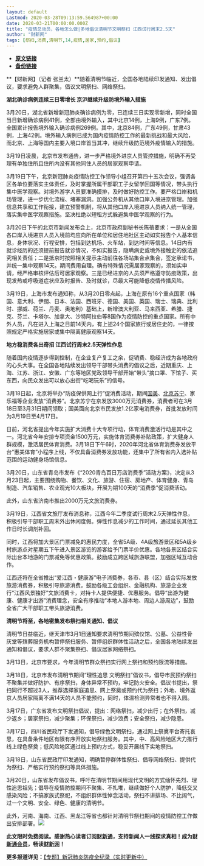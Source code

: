```yaml
---
layout: default
Lastmod: 2020-03-28T09:13:59.564987+00:00
date: 2020-03-21T00:00:00.000Z
title: "疫情总动员，各地怎么做|多地倡议清明节文明祭扫 江西试行周末2.5天"
author: "财新网"
tags: [祭扫,消费,清明节,14,疫情,居家,预约,倡议]
---
```


* [**原文链接**](http://china.caixin.com/2020-03-21/101532077.html)
* [**备份链接**](http://archive.ph/pRaEg)


**【财新网】（记者 张兰太）**随着清明节临近，全国各地陆续印发通知、发出倡议，要求避免人群聚集，倡议文明祭扫、网络祭扫。

**湖北确诊病例连续三日零增长 京沪继续升级防境外输入措施**

3月20日，湖北省新增新冠肺炎确诊病例为零，已连续三日实现零新增，同时全国当日新增确诊病例41例，全部由境外输入，其中北京14例，上海9例，广东7例。全国累计报告境外输入确诊病例269例。其中，北京84例，广东49例，甘肃43例，上海42例。境外输入病例已成为国内疫情防控工作的最新挑战和最大风险，而北京、上海等国内主要入境口岸首当其冲，继续升级防范境外疫情输入的措施。

3月19日凌晨，北京市发布通告，进一步严格境外进京人员管控措施，明确不再受理有单独住所且住所内没有其他同住人员的居家观察申请。

3月19日下午，北京新冠肺炎疫情防控工作领导小组召开第四十五次会议，强调各区各单位要落实主体责任，及时掌握所属干部职工子女留学回国等情况，带头执行集中医学观察。对境外游学人员要准确摸排，及时做好防控工作。要严格口岸和机场管理，进一步优化流程、堵塞漏洞。加强公务机从其他口岸入境进京管理。加强信息共享和工作衔接，建立预警机制，将从其他口岸入境进京人员纳入统一管理，落实集中医学观察措施。坚决杜绝以短租方式躲避集中医学观察的行为。

3月20日下午的北京市新闻发布会上，北京市政府副秘书长陈蓓要求：一是从全国各口岸入境进京人员入境前均应向所在单位和居住地社区主动如实报告个人基本信息，身体状况、行程安排，包括到达机场、火车站，到达时间等信息。14日内有就诊经历的还须提前报告就诊情况，不如实报告，隐瞒病史或境外接触史的依法追究相关责任；二是抵京时按照相关提示主动前往各场站集合点集合，签定承诺书，并统一集中观察14天。期间费用自理。确有特殊情况需居家观察的，须如实申请，经严格审核评估后可居家观察。三是已经进京的人员须严格遵守防疫政策，出现发热或呼吸道症状应及时报告、及时就诊，尽最大可能降低疫情传播风险。

3月19日，上海市发布通知称，从3月20日零点起，上海在原有16个重点国家（韩国、意大利、伊朗、日本、法国、西班牙、德国、美国、英国、瑞士、瑞典、比利时、挪威、荷兰、丹麦、奥地利）基础上，新增澳大利亚、马来西亚、希腊、捷克、芬兰、卡塔尔、加拿大、沙特阿拉伯等8国作为疫情防控的重点国家。所有中外人员，凡在进入上海之日前14天内，有上述24个国家旅行或居住史的，一律按照规定严格实施居家或集中隔离健康观察14天。

**地方稳消费各出奇招 江西试行周末2.5天弹性作息**

随着国内疫情逐步得到控制，在企业复产复工之余，促销费、稳经济成为各地政府的心头大事。在全国各地陆续发出领导干部带头消费的倡议之后，近期重庆、上海、江苏、浙江、安徽、广东等地区党政领导干部开始“带头”摘口罩、下馆子、买东西，向民众发出可以放心出街“吃喝玩乐”的信号。

3月18日起，北京将举办“防疫保供网上行”促消费活动，期间[国美](http://www.caixin.com/hot/guomei.html)、[北京苏宁](http://www.caixin.com/hot/beijingsuning.html)、家乐福等企业发放“消费券”。北京苏宁在京发放3000万元消费券，消费者可在3月18日至3月31日期间领取；国美面向北京市民发放1.2亿家电消费券，首批发放时间为3月19日至4月17日。

日前，河北省提出今年实施扩大消费十大专项行动，体育消费激活行动是其中之一。河北省今年安排专项资金1500万元，实施体育消费券补贴政策，扩大健身人群规模，激活居民体育消费。3月18日下午6时，2020年河北省体育消费券发放平台“惠美体育”小程序上线，不仅具备消费券发放功能，还集中了所有省内入选补贴范围的运动健身场馆信息。

3月20日，山东省青岛市发布《“2020青岛百日万店消费季”活动方案》，决定从3月23日起，主要围绕购物、餐饮、文化、旅游、住宿、房地产、体育健身、青岛制造、汽车销售、农业观光10大板块，开展为期100天的“消费季”促消费活动。

此外，山东省济南市推出2000万元文旅消费券。

3月19日，江西省文旅厅发布消息称，江西今年二季度试行周末2.5天弹性作息，积极引导干部职工周末外出休闲度假。弹性作息减少的工作时间，通过延长其他工作日时长调剂补回。

同时，江西将加大景区门票减免的惠民力度，全省5A级、4A级旅游景区和5A级乡村旅游点对星期五下午进入景区游览的游客给予门票半价优惠。各地各景区结合实际出台本地游的门票减免等优惠政策。鼓励成立跨区域旅游联盟，加强区域互动合作。

江西还将在全省推出“爱江西・健康游”电子消费券，各市、县（区）结合实际发放旅游消费券，积极引导旅游消费。鼓励各级工会组织、金融机构、旅游企业发行“江西风景独好”文旅消费卡，对持卡人提供便捷、优惠服务。倡导“出游为健康、健康才出游”消费理念，安全有序推动“本地人游本地、周边人游周边”，鼓励全省广大干部职工带头旅游消费。

**清明节将至，各地密集发布祭扫相关通知、倡议**

清明节日益临近，继天津市3月1日通知要求清明节期间殡仪馆、公墓、公益性骨灰堂等殡葬服务机构暂停祭扫服务、暂停组织群体性活动之后，全国各地陆续发出通知和倡议，要求人群不聚集祭扫、倡议居家网络祭扫。

3月13日，北京市要求，今年清明节群众祭扫实行网上祭扫和预约限流等措施。

3月18日，北京市发布清明节期间“理性追思 文明祭扫”倡议书，倡导市民预约祭扫不聚集并做好防护、有序祭扫，身体异常不预约，牢记防火安全。倡议书提出，祭扫同行不超过3人，推荐选择家庭追思、网上祭奠或预约代为祭扫；外地、境外返京人员居家隔离不满14天的人员不能预约，同时，体温检测异常者也不得入园。

3月17日，广东省发布文明祭扫倡议，提出：网络祭扫，减少出行；在外祭扫，减少返乡；居家祭扫，减少聚集；环保祭扫，减少浪费；安全祭扫，减少隐患。

3月17日，四川省民政厅下发通知，倡导绿色文明祭扫，通过网上祭奠平台寄托哀思，在具备条件地区有限有序开放实地祭扫服务。其中，中、高风险地区大力推行线上绿色祭奠；低风险地区通过线上预约方式，稳妥开展线下实地祭扫。

3月18日，山东省民政厅印发通知，明确暂停群体性祭扫、倡导网络祭扫、提供代为祭扫、严格实行预约祭扫等具体措施。

3月20日，山东省发布倡议书，呼吁在清明节期间用现代文明的方式缅怀先烈、理性追思祖先；倡导在疫情防控期间不聚集、不扎堆，继续做好个人防护，降低交叉感染风险；不搞家族式祭祀，不组织群体性悼念活动，祭扫不讲排场、不比阔气，过一个文明、安全、绿色、健康的清明节。

此外，河南、海南、江西、黑龙江等省也都针对清明节祭扫期间的疫情防控工作做出安排部署。[![](/images/post/d02a42d9cb3dec9320e5f550278911c7.ico)](http://china.caixin.com/2020-03-21/101532077.html)

**此文限时免费阅读。感谢热心读者订阅[财新通](http://mall.caixin.com/mall/web/product/product.html?id=733&originReferrer=appfree&channelSource=appfree)，支持新闻人一线探求真相！成为[财新通会员](http://mall.caixin.com/mall/web/list/list.html?type=127&originReferrer=appfree&channelSource=appfree)，畅读[财新网](https://datayi.cn/1lnZaaidYRRn)！**

**更多报道详见：**[【专题】新冠肺炎防疫全纪录（实时更新中）](http://m.app.caixin.com/m_topic_detail/1473.html)

